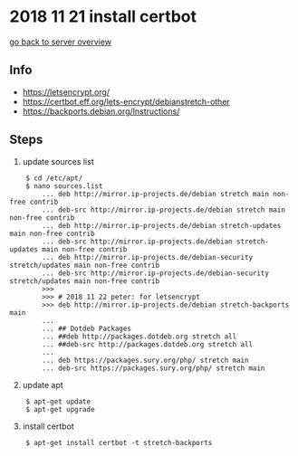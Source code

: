 # 2018 11 21 install certbot

[go back to server overview](../doc/server.md#letsencrypt)

## Info
* https://letsencrypt.org/
* https://certbot.eff.org/lets-encrypt/debianstretch-other
* https://backports.debian.org/Instructions/

## Steps

1. update sources list

~~~~~
    $ cd /etc/apt/
    $ nano sources.list
        ... deb http://mirror.ip-projects.de/debian stretch main non-free contrib
        ... deb-src http://mirror.ip-projects.de/debian stretch main non-free contrib
        ... deb http://mirror.ip-projects.de/debian stretch-updates main non-free contrib
        ... deb-src http://mirror.ip-projects.de/debian stretch-updates main non-free contrib
        ... deb http://mirror.ip-projects.de/debian-security stretch/updates main non-free contrib
        ... deb-src http://mirror.ip-projects.de/debian-security stretch/updates main non-free contrib
        >>>
        >>> # 2018 11 22 peter: for letsencrypt
        >>> deb http://mirror.ip-projects.de/debian stretch-backports main
        ...
        ... ## Dotdeb Packages
        ... ##deb http://packages.dotdeb.org stretch all
        ... ##deb-src http://packages.dotdeb.org stretch all
        ...
        ... deb https://packages.sury.org/php/ stretch main
        ... deb-src https://packages.sury.org/php/ stretch main
~~~~~

2. update apt

~~~~~
    $ apt-get update
    $ apt-get upgrade
~~~~~

3. install certbot

~~~~~
    $ apt-get install certbot -t stretch-backports
~~~~~
